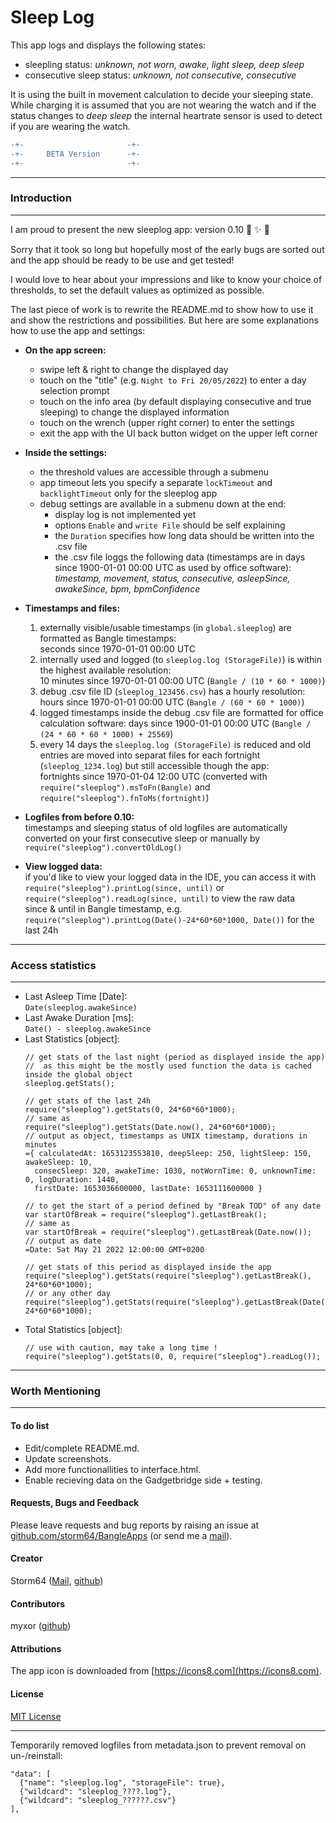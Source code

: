 # Sleep Log

This app logs and displays the following states:  
- sleepling status: _unknown, not worn, awake, light sleep, deep sleep_
- consecutive sleep status: _unknown, not consecutive, consecutive_

It is using the built in movement calculation to decide your sleeping state. While charging it is assumed that you are not wearing the watch and if the status changes to _deep sleep_ the internal heartrate sensor is used to detect if you are wearing the watch.

````diff
-+-                       -+-
-+-     BETA Version      -+-
-+-                       -+-
````


---
### Introduction
---
I am proud to present the new sleeplog app: version 0.10 🎉 ✨ 🎊

Sorry that it took so long but hopefully most of the early bugs are sorted out and the app should be ready to be use and get tested!

I would love to hear about your impressions and like to know your choice of thresholds, to set the default values as optimized as possible.

The last piece of work is to rewrite the README.md to show how to use it and show the restrictions and possibilities.
But here are some explanations how to use the app and settings:

- __On the app screen:__
  - swipe left & right to change the displayed day
  - touch on the "title" (e.g. `Night to Fri 20/05/2022`) to enter a day selection prompt
  - touch on the info area (by default displaying consecutive and true sleeping) to change the displayed information
  - touch on the wrench (upper right corner) to enter the settings
  - exit the app with the UI back button widget on the upper left corner

- __Inside the settings:__
  - the threshold values are accessible through a submenu
  - app timeout lets you specify a separate `lockTimeout` and `backlightTimeout` only for the sleeplog app
  - debug settings are available in a submenu down at the end:
    - display log is not implemented yet
    - options `Enable` and `write File` should be self explaining
    - the `Duration` specifies how long data should be written into the .csv file
    - the .csv file loggs the following data (timestamps are in days since 1900-01-01 00:00 UTC as used by office software):  
      _timestamp, movement, status, consecutive, asleepSince, awakeSince, bpm, bpmConfidence_

- __Timestamps and files:__
  1. externally visible/usable timestamps (in `global.sleeplog`) are formatted as Bangle timestamps:  
    seconds since 1970-01-01 00:00 UTC
  2. internally used and logged (to `sleeplog.log (StorageFile)`) is within the highest available resolution:  
    10 minutes since 1970-01-01 00:00 UTC (`Bangle / (10 * 60 * 1000)`)
  3. debug .csv file ID (`sleeplog_123456.csv`) has a hourly resolution:
    hours since 1970-01-01 00:00 UTC (`Bangle / (60 * 60 * 1000)`)
  4. logged timestamps inside the debug .csv file are formatted for office calculation software:
    days since 1900-01-01 00:00 UTC (`Bangle / (24 * 60 * 60 * 1000) + 25569`)
  5. every 14 days the `sleeplog.log (StorageFile)` is reduced and old entries are moved into separat files for each fortnight (`sleeplog_1234.log`) but still accessible though the app:  
    fortnights since 1970-01-04 12:00 UTC (converted with `require("sleeplog").msToFn(Bangle)` and `require("sleeplog").fnToMs(fortnight)`)

- __Logfiles from before 0.10:__  
  timestamps and sleeping status of old logfiles are automatically converted on your first consecutive sleep or manually by `require("sleeplog").convertOldLog()`

- __View logged data:__  
  if you'd like to view your logged data in the IDE, you can access it with `require("sleeplog").printLog(since, until)` or `require("sleeplog").readLog(since, until)` to view the raw data  
  since & until in Bangle timestamp, e.g. `require("sleeplog").printLog(Date()-24*60*60*1000, Date())` for the last 24h


---
### Access statistics
---
* Last Asleep Time [Date]:  
  `Date(sleeplog.awakeSince)`
* Last Awake Duration [ms]:  
  `Date() - sleeplog.awakeSince`
* Last Statistics [object]:
  ```
  // get stats of the last night (period as displayed inside the app)
  //  as this might be the mostly used function the data is cached inside the global object 
  sleeplog.getStats();

  // get stats of the last 24h
  require("sleeplog").getStats(0, 24*60*60*1000);
  // same as
  require("sleeplog").getStats(Date.now(), 24*60*60*1000);
  // output as object, timestamps as UNIX timestamp, durations in minutes
  ={ calculatedAt: 1653123553810, deepSleep: 250, lightSleep: 150, awakeSleep: 10,
    consecSleep: 320, awakeTime: 1030, notWornTime: 0, unknownTime: 0, logDuration: 1440,
    firstDate: 1653036600000, lastDate: 1653111600000 }
  
  // to get the start of a period defined by "Break TOD" of any date
  var startOfBreak = require("sleeplog").getLastBreak();
  // same as
  var startOfBreak = require("sleeplog").getLastBreak(Date.now());
  // output as date
  =Date: Sat May 21 2022 12:00:00 GMT+0200
  
  // get stats of this period as displayed inside the app
  require("sleeplog").getStats(require("sleeplog").getLastBreak(), 24*60*60*1000);
  // or any other day
  require("sleeplog").getStats(require("sleeplog").getLastBreak(Date(2022,4,10)), 24*60*60*1000);
  ```
* Total Statistics [object]:
  ```
  // use with caution, may take a long time !
  require("sleeplog").getStats(0, 0, require("sleeplog").readLog());
  ```


---
### Worth Mentioning
---
#### To do list
* Edit/complete README.md.
* Update screenshots.
* Add more functionallities to interface.html.
* Enable recieving data on the Gadgetbridge side + testing.

#### Requests, Bugs and Feedback
Please leave requests and bug reports by raising an issue at [github.com/storm64/BangleApps](https://github.com/storm64/BangleApps) (or send me a [mail](mailto:banglejs@storm64.de)).

#### Creator
Storm64 ([Mail](mailto:banglejs@storm64.de), [github](https://github.com/storm64))

#### Contributors
myxor ([github](https://github.com/myxor))

#### Attributions
The app icon is downloaded from [https://icons8.com](https://icons8.com).

#### License
[MIT License](LICENSE)

---


Temporarily removed logfiles from metadata.json to prevent removal on un-/reinstall:
```
"data": [
  {"name": "sleeplog.log", "storageFile": true},
  {"wildcard": "sleeplog_????.log"},
  {"wildcard": "sleeplog_??????.csv"}
],
````